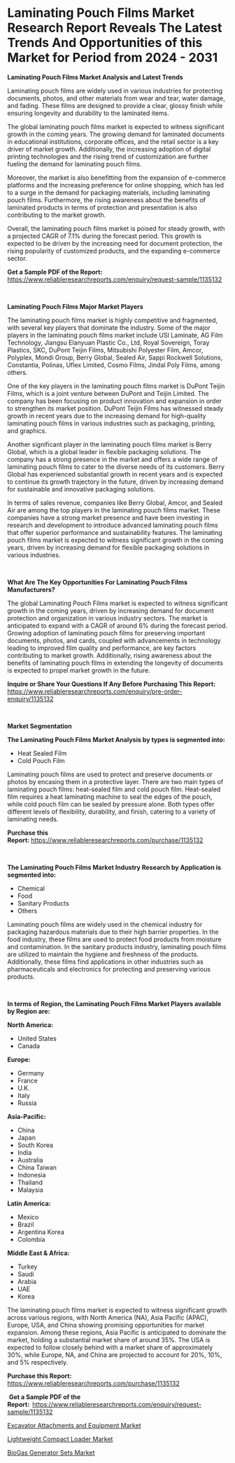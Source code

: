 <p><h1>Laminating Pouch Films Market Research Report Reveals The Latest Trends And Opportunities of this Market for Period from 2024 - 2031</h1></p><p><strong>Laminating Pouch Films Market Analysis and Latest Trends</strong></p>
<p><p>Laminating pouch films are widely used in various industries for protecting documents, photos, and other materials from wear and tear, water damage, and fading. These films are designed to provide a clear, glossy finish while ensuring longevity and durability to the laminated items.</p><p>The global laminating pouch films market is expected to witness significant growth in the coming years. The growing demand for laminated documents in educational institutions, corporate offices, and the retail sector is a key driver of market growth. Additionally, the increasing adoption of digital printing technologies and the rising trend of customization are further fueling the demand for laminating pouch films.</p><p>Moreover, the market is also benefitting from the expansion of e-commerce platforms and the increasing preference for online shopping, which has led to a surge in the demand for packaging materials, including laminating pouch films. Furthermore, the rising awareness about the benefits of laminated products in terms of protection and presentation is also contributing to the market growth.</p><p>Overall, the laminating pouch films market is poised for steady growth, with a projected CAGR of 7.1% during the forecast period. This growth is expected to be driven by the increasing need for document protection, the rising popularity of customized products, and the expanding e-commerce sector.</p></p>
<p><strong>Get a Sample PDF of the Report:&nbsp;</strong> <a href="https://www.reliableresearchreports.com/enquiry/request-sample/1135132">https://www.reliableresearchreports.com/enquiry/request-sample/1135132</a></p>
<p>&nbsp;</p>
<p><strong>Laminating Pouch Films Major Market Players</strong></p>
<p><p>The laminating pouch films market is highly competitive and fragmented, with several key players that dominate the industry. Some of the major players in the laminating pouch films market include USI Laminate, AG Film Technology, Jiangsu Elanyuan Plastic Co., Ltd, Royal Sovereign, Toray Plastics, SKC, DuPont Teijin Films, Mitsubishi Polyester Film, Amcor, Polyplex, Mondi Group, Berry Global, Sealed Air, Sappi Rockwell Solutions, Constantia, Polinas, Uflex Limited, Cosmo Films, Jindal Poly Films, among others.</p><p>One of the key players in the laminating pouch films market is DuPont Teijin Films, which is a joint venture between DuPont and Teijin Limited. The company has been focusing on product innovation and expansion in order to strengthen its market position. DuPont Teijin Films has witnessed steady growth in recent years due to the increasing demand for high-quality laminating pouch films in various industries such as packaging, printing, and graphics.</p><p>Another significant player in the laminating pouch films market is Berry Global, which is a global leader in flexible packaging solutions. The company has a strong presence in the market and offers a wide range of laminating pouch films to cater to the diverse needs of its customers. Berry Global has experienced substantial growth in recent years and is expected to continue its growth trajectory in the future, driven by increasing demand for sustainable and innovative packaging solutions.</p><p>In terms of sales revenue, companies like Berry Global, Amcor, and Sealed Air are among the top players in the laminating pouch films market. These companies have a strong market presence and have been investing in research and development to introduce advanced laminating pouch films that offer superior performance and sustainability features. The laminating pouch films market is expected to witness significant growth in the coming years, driven by increasing demand for flexible packaging solutions in various industries.</p></p>
<p>&nbsp;</p>
<p><strong>What Are The Key Opportunities For Laminating Pouch Films Manufacturers?</strong></p>
<p><p>The global Laminating Pouch Films market is expected to witness significant growth in the coming years, driven by increasing demand for document protection and organization in various industry sectors. The market is anticipated to expand with a CAGR of around 6% during the forecast period. Growing adoption of laminating pouch films for preserving important documents, photos, and cards, coupled with advancements in technology leading to improved film quality and performance, are key factors contributing to market growth. Additionally, rising awareness about the benefits of laminating pouch films in extending the longevity of documents is expected to propel market growth in the future.</p></p>
<p><strong>Inquire or Share Your Questions If Any Before Purchasing This Report:</strong> <a href="https://www.reliableresearchreports.com/enquiry/pre-order-enquiry/1135132">https://www.reliableresearchreports.com/enquiry/pre-order-enquiry/1135132</a></p>
<p>&nbsp;</p>
<p><strong>Market Segmentation</strong></p>
<p><strong>The Laminating Pouch Films Market Analysis by types is segmented into:</strong></p>
<p><ul><li>Heat Sealed Film</li><li>Cold Pouch Film</li></ul></p>
<p><p>Laminating pouch films are used to protect and preserve documents or photos by encasing them in a protective layer. There are two main types of laminating pouch films: heat-sealed film and cold pouch film. Heat-sealed film requires a heat laminating machine to seal the edges of the pouch, while cold pouch film can be sealed by pressure alone. Both types offer different levels of flexibility, durability, and finish, catering to a variety of laminating needs.</p></p>
<p><strong>Purchase this Report:&nbsp;</strong><a href="https://www.reliableresearchreports.com/purchase/1135132">https://www.reliableresearchreports.com/purchase/1135132</a></p>
<p>&nbsp;</p>
<p><strong>The Laminating Pouch Films Market Industry Research by Application is segmented into:</strong></p>
<p><ul><li>Chemical</li><li>Food</li><li>Sanitary Products</li><li>Others</li></ul></p>
<p><p>Laminating pouch films are widely used in the chemical industry for packaging hazardous materials due to their high barrier properties. In the food industry, these films are used to protect food products from moisture and contamination. In the sanitary products industry, laminating pouch films are utilized to maintain the hygiene and freshness of the products. Additionally, these films find applications in other industries such as pharmaceuticals and electronics for protecting and preserving various products.</p></p>
<p>&nbsp;</p>
<p><strong>In terms of Region, the Laminating Pouch Films Market Players available by Region are:</strong></p>
<p>
    <p> <strong> North America: </strong>
        <ul>
            <li>United States</li>
            <li>Canada</li>
        </ul>
        </p> 
    <p> <strong> Europe: </strong>
        <ul>
            <li>Germany</li>
            <li>France</li>
            <li>U.K.</li>
            <li>Italy</li>
            <li>Russia</li>
        </ul>
        </p> 
    <p> <strong> Asia-Pacific: </strong>
        <ul>
            <li>China</li>
            <li>Japan</li>
            <li>South Korea</li>
            <li>India</li>
            <li>Australia</li>
            <li>China Taiwan</li>
            <li>Indonesia</li>
            <li>Thailand</li>
            <li>Malaysia</li>
        </ul>
        </p> 
    <p> <strong> Latin America: </strong>
        <ul>
            <li>Mexico</li>
            <li>Brazil</li>
            <li>Argentina Korea</li>
            <li>Colombia</li>
        </ul>
        </p> 
    <p> <strong> Middle East & Africa: </strong>
        <ul>
            <li>Turkey</li>
            <li>Saudi</li>
            <li>Arabia</li>
            <li>UAE</li>
            <li>Korea</li>
        </ul>
    </p>
    </p>
<p><p>The laminating pouch films market is expected to witness significant growth across various regions, with North America (NA), Asia Pacific (APAC), Europe, USA, and China showing promising opportunities for market expansion. Among these regions, Asia Pacific is anticipated to dominate the market, holding a substantial market share of around 35%. The USA is expected to follow closely behind with a market share of approximately 30%, while Europe, NA, and China are projected to account for 20%, 10%, and 5% respectively.</p></p>
<p><strong>Purchase this Report: </strong><a href="https://www.reliableresearchreports.com/purchase/1135132">https://www.reliableresearchreports.com/purchase/1135132</a></p>
<p>&nbsp;<strong>Get a Sample PDF of the Report:&nbsp;&nbsp;</strong><a href="https://www.reliableresearchreports.com/enquiry/request-sample/1135132">https://www.reliableresearchreports.com/enquiry/request-sample/1135132</a></p>
<p><strong></strong></p>
<p><p><a href="https://view.publitas.com/reportprime-1/excavator-attachments-and-equipment-market-size-share-trends-analysis-report-by-material-by-type-by-end-user-by-region-and-segment-forecasts-2023-2030/">Excavator Attachments and Equipment Market</a></p><p><a href="https://view.publitas.com/reportprime-1/lightweight-compact-loader-market-size-and-growth-market-segmentation-regional-and-country-breakdowns-and-market-trends-for-period-from-2023-2030/">Lightweight Compact Loader Market</a></p><p><a href="https://view.publitas.com/reportprime-1/biogas-generator-sets-market-size-and-examines-its-market-scope-with-a-primary-focus-on-growth-opportunities-and-forecasted-trends-spanning-from-2023-to-2030/">BioGas Generator Sets Market</a></p></p>